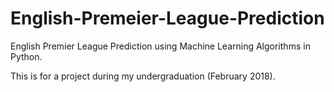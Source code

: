 # English-Premeier-League-Prediction
English Premier League Prediction using Machine Learning Algorithms in Python.

This is for a project during my undergraduation (February 2018). 
